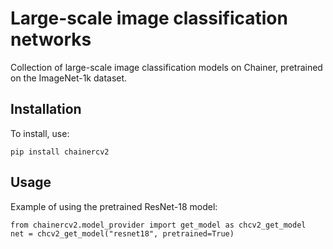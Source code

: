 # Large-scale image classification networks

Collection of large-scale image classification models on Chainer, pretrained on the ImageNet-1k dataset.

## Installation

To install, use:
```
pip install chainercv2
```

## Usage

Example of using the pretrained ResNet-18 model:
```
from chainercv2.model_provider import get_model as chcv2_get_model
net = chcv2_get_model("resnet18", pretrained=True)
```
